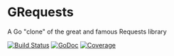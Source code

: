 # GRequests
A Go "clone" of the great and famous Requests library

[![Build Status](https://circleci.com/gh/levigross/grequests.png)](https://circleci.com/gh/levigross/grequests) [![GoDoc](https://godoc.org/github.com/levigross/grequests?status.svg)](https://godoc.org/github.com/levigross/grequests) [![Coverage](http://gocover.io/_badge/github.com/levigross/grequests)](http://gocover.io/github.com/levigross/grequests)